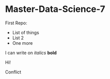 # Master-Data-Science-7

First Repo:

* List of things
* List 2
* One more

I can write on *italics* **bold**

Hi!

Conflict
